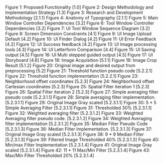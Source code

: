 

Figure 1: Proposed Functionality [1.0]
Figure 2: Design Methodology and Implementation Strategy [1.3]
Figure 3: Research and Development Methodology [2.1.1]
Figure 4: Anatomy of Typography [2.1.1]
Figure 5: Main Window Controller Dependencies [3.2]
Figure 6: Tool Window Controller Dependencies [3.2]
Figure 7: UI Tool Window Sequence Diagram [3.2]
Figure 8: Screen Dimension Constraints [4.1]
Figure 9: UI Image Upload Default [4.2]
Figure 10: UI Finder Dialog [4.2]
Figure 11: UI Error Feedback [4.2]
Figure 12: UI Success feedback [4.2]
Figure 13: UI Image processing tools [4.3]
Figure 14: UI Letterform Comparison [4.4]
Figure 15: UI Saving output [4.5]
Figure 16: UI Multi stepped guided output [4.5]
Figure 17: UI Storyboard [4.6]
Figure 18: Image Acquisition [5.1.1]
Figure 19: Image Crop Result [5.1.2]
Figure 20: Original image and desired output from preprocessing [5.2]
Figure 21: Threshold function pseudo code [5.2.2.1]
Figure 22: Threshold function implementation [5.2.2.1]
Figure 23: Neighborhood offset coordinates [5.2.3]
Figure 24: Neighborhood offset Cartesian coordinates [5.2.3]
Figure 25: Spatial Filter iteration 1 [5.2.3]
Figure 26: Spatial Filter iteration 2 [5.2.3]
Figure 27: Simple averaging filter pseudo code [5.2.3.1.1]
Figure 28: Simple averaging filter implementation. [5.2.3.1.1]
Figure 29: Original Image Gray scaled [5.2.3.1.1]
Figure 30: 5 * 5 Simple Averaging Filter [5.2.3.1.1]
Figure 31: Thresholded 30% [5.2.3.1.1]
Figure 32: Weighted averaging filter [5.2.3.1.2]
Figure 33: Weighted Averaging filter pseudo code. [5.2.3.1.2]
Figure 34: Weighted Averaging filter implementation [5.2.3.1.2]
Figure 35: Median Filter Pseudo Code [5.2.3.1.3]
Figure 36: Median Filter Implementation. [5.2.3.1.3]
Figure 37: Original Image Gray scaled [5.2.3.1.3]
Figure 38: 9 * 9 Median Filter [5.2.3.1.3]
Figure 39: Filtered Image Thresholded 40% [5.2.3.1.3]
Figure 40: Min/max Filter Implementation [5.2.3.1.4]
Figure 41: Original Image Gray scaled [5.2.3.1.4]
Figure 42: 11 * 11 Max/Min Filter [5.2.3.1.4]
Figure 43: Max/Min Filter Thresholded 20% [5.2.3.1.4]








